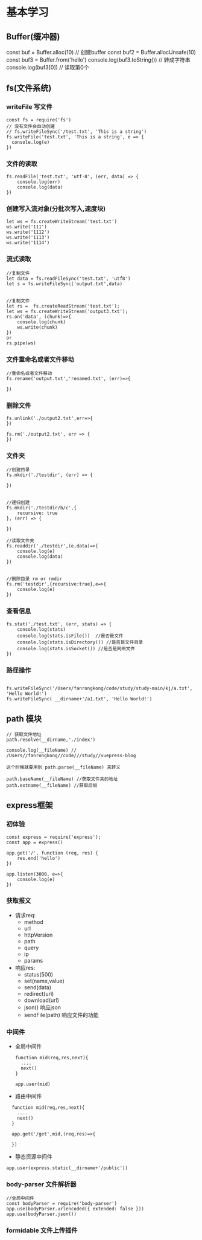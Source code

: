 # 基本学习


## Buffer(缓冲器)

const buf = Buffer.alloc(10) // 创建buffer
const buf2 = Buffer.allocUnsafe(10)
const buf3 = Buffer.from('hello')
console.log(buf3.toString()) // 转成字符串
console.log(buf3[0]) // 读取第0个

## fs(文件系统)


### writeFile 写文件
```
const fs = require('fs')
// 没有文件会自动创建 
// fs.writeFileSync('/test.txt', 'This is a string')
fs.writeFile('test.txt', 'This is a string', e => {
  console.log(e)
})
```


### 文件的读取

```
fs.readFile('test.txt', 'utf-8', (err, data) => {
    console.log(err)
    console.log(data)
})
```

### 创建写入流对象(分批次写入,速度块)

```
let ws = fs.createWriteStream('test.txt')
ws.write('111')
ws.write('1112')
ws.write('1113')
ws.write('1114')
```

### 流式读取

```
//复制文件
let data = fs.readFileSync('test.txt', 'utf8')
let s = fs.writeFileSync('output.txt',data)


//复制文件
let rs =  fs.createReadStream('test.txt');
let ws = fs.createWriteStream('output3.txt');
rs.on('data', (chunk)=>{
    console.log(chunk)
    ws.write(chunk)
})
or
rs.pipe(ws)

```


### 文件重命名或者文件移动 
```
//重命名或者文件移动
fs.rename('output.txt','renamed.txt', (err)=>{

})
```

### 删除文件

```
fs.unlink('./output2.txt',err=>{
})

fs.rm('./output2.txt', err => {
})
```

### 文件夹
```
//创建目录
fs.mkdir('./testdir', (err) => {
    
})


//递归创建
fs.mkdir('./testdir/b/c',{
    recursive: true
}, (err) => {

})

//读取文件夹
fs.readdir('./testdir',(e,data)=>{
    console.log(e)
    console.log(data)
})


//删除目录 rm or rmdir
fs.rm('testdir',{recursive:true},e=>{
    console.log(e)
})
```


### 查看信息

```
fs.stat('./test.txt', (err, stats) => { 
    console.log(stats)
    console.log(stats.isFile())  //是否是文件
    console.log(stats.isDirectory()) //是否是文件目录
    console.log(stats.isSocket()) //是否是网络文件
})
```


### 路径操作
```

fs.writeFileSync('/Users/fanrongkong/code/study/study-main/kj/a.txt', 'Hello World!')
fs.writeFileSync( __dirname+'/a1.txt', 'Hello World!')

```

## path 模块

```
// 获取文件地址
path.resolve(__dirname,'./index')

console.log(__fileName) // /Users//fanrongkong//code///study//vuepress-blog

这个时候就要用到 path.parse(__fileName) 来转义

path.baseName(__fileName) //获取文件夹的地址
path.extname(__fileName) //获取后缀

```



## express框架

### 初体验
```
const express = require('express');
const app = express()

app.get('/', function (req, res) {
    res.end('hello')
})

app.listen(3000, e=>{
    console.log(e)
})
```

### 获取报文

+ 请求req:
  + method
  + url
  + httpVersion
  + path
  + query
  + ip
  + params
+ 响应res:
  + status(500)
  + set(name,value)
  + send(data)
  + redirect(url)
  + download(url)
  + json() 响应json
  + sendFile(path) 响应文件的功能

### 中间件
+ 全局中间件
  ```
  function mid(req,res,next){
    ....
    next()
  }

  app.user(mid)

  ```
+ 路由中间件

```
  function mid(req,res,next){
    ....
    next()
  }

  app.get('/get',mid,(req,res)=>{

  })

  ```

  + 静态资源中间件
  ```
  app.user(express.static(__dirname+'/public'))
  ```
  
### body-parser 文件解析器
```
//全局中间件
const bodyParser = require('body-parser')
app.use(bodyParser.urlencoded({ extended: false }))
app.use(bodyParser.json())

```
### formidable 文件上传插件







